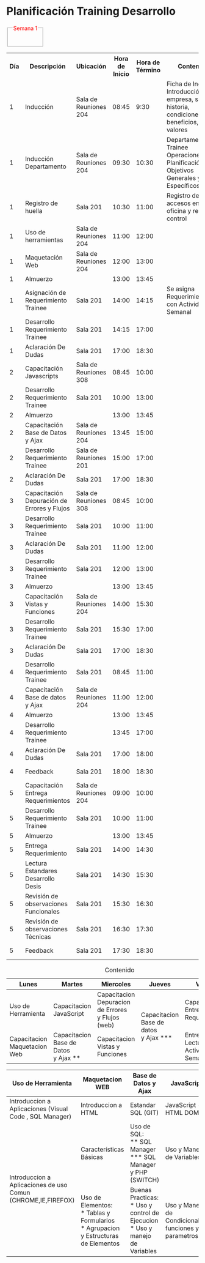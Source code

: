 # Planificación Training Desarrollo

<table>
    <tr>
        <th>Día</th>
        <th>Descripción</th>
		<th>Ubicación</th>
		<th>Hora de Inicio</th>
		<th>Hora de Término</th>
        <th>Contenido</th>
		<th>Tipo de Actividad</th>
		<th>Área Responsable</th>
		<th>Nombre de Responsable</th>
    </tr>
    <tr>
        <td>1</td>
		<td>Inducción</td>
		<td>Sala de Reuniones 204</td>
		<td>08:45</td>
		<td>9:30</td>
		<td>Ficha de Ingreso, Introducción a la empresa, su historia, condiciones, beneficios,cultura, valores</td>
		<td>Grupal</td>
		<td>RRHH</td>
		<td>Camila Carcamo</td>
    </tr>
	<tr>
        <td>1</td>
		<td>Inducción Departamento</td>
		<td>Sala de Reuniones 204</td>
		<td>09:30</td>
		<td>10:30</td>
		<td>Departamento Trainee Operaciones. Planificación, Objetivos Generales y Específicos</td>
		<td>Grupal</td>
		<td>Encargado</td>
		<td>Jean Salazar</td>
    </tr>
		<tr>
        <td>1</td>
		<td>Registro de huella</td>
		<td>Sala 201</td>
		<td>10:30</td>
		<td>11:00</td>
		<td>Registro de accesos en la oficina y reloj control</td>
		<td>Grupal</td>
		<td>GSTI</td>
		<td>GSTI</td>
    </tr>
	</tr>
		<tr>
        <td>1</td>
		<td>Uso de herramientas</td>
		<td>Sala de Reuniones 204</td>
		<td>11:00</td>
		<td>12:00</td>
		<td></td>
		<td>Grupal</td>
		<td>Desarrollo</td>
		<td>Fuad Acevedo</td>
    </tr>
	</tr>
		<tr>
        <td>1</td>
		<td>Maquetación Web</td>
		<td>Sala de Reuniones 204</td>
		<td>12:00</td>
		<td>13:00</td>
		<td></td>
		<td>Grupal</td>
		<td>Desarrollo</td>
		<td>Fuad Acevedo</td>
    </tr>
    </tr>
		<tr>
        <td>1</td>
		<td>Almuerzo</td>
		<td></td>
		<td>13:00</td>
		<td>13:45</td>
		<td></td>
		<td></td>
		<td></td>
		<td></td>
    </tr>
	</tr>
		<tr>
        <td>1</td>
		<td>Asignación de Requerimiento Trainee</td>
		<td>Sala 201</td>
		<td>14:00</td>
		<td>14:15</td>
		<td>Se asigna Requerimiento con Actividad Semanal</td>
		<td>Individual</td>
		<td></td>
		<td></td>
    </tr>
	</tr>
		<tr>
        <td>1</td>
		<td>Desarrollo Requerimiento Trainee</td>
		<td>Sala 201</td>
		<td>14:15</td>
		<td>17:00</td>
		<td></td>
		<td>Individual</td>
		<td></td>
		<td></td>
    </tr>
	</tr>
		<tr>
        <td>1</td>
		<td>Aclaración De Dudas</td>
		<td>Sala 201</td>
		<td>17:00</td>
		<td>18:30</td>
		<td></td>
		<td>Individual</td>
		<td>Trainee Desarrollo</td>
		<td></td>
    </tr>
	</tr>
		<tr>
        <td>2</td>
		<td>Capacitación Javascripts</td>
		<td>Sala de Reuniones 308</td>
		<td>08:45</td>
		<td>10:00</td>
		<td></td>
		<td>Grupal</td>
		<td>Desarrollo</td>
		<td>Fuad Acevedo</td>
    </tr>
	</tr>
		<tr>
        <td>2</td>
		<td>Desarrollo Requerimiento Trainee</td>
		<td>Sala 201</td>
		<td>10:00</td>
		<td>13:00</td>
		<td></td>
		<td>Individual</td>
		<td>Trainee</td>
		<td></td>
    </tr>
	</tr>
		<tr>
        <td>2</td>
		<td>Almuerzo</td>
		<td></td>
		<td>13:00</td>
		<td>13:45</td>
		<td></td>
		<td></td>
		<td></td>
		<td></td>
    </tr>
	</tr>
		<tr>
        <td>2</td>
		<td>Capacitación Base de Datos y Ajax</td>
		<td>Sala de Reuniones 204</td>
		<td>13:45</td>
		<td>15:00</td>
		<td></td>
		<td>Grupal</td>
		<td>Programador</td>
		<td>Guillermo Reyes</td>
    </tr>
	</tr>
		<tr>
        <td>2</td>
		<td>Desarrollo Requerimiento Trainee</td>
		<td>Sala de Reuniones 201</td>
		<td>15:00</td>
		<td>17:00</td>
		<td></td>
		<td>Individual</td>
		<td>Desarrollo</td>
		<td>Fuad Acevedo</td>
    </tr>
	</tr>
		<tr>
        <td>2</td>
		<td>Aclaración De Dudas</td>
		<td>Sala 201</td>
		<td>17:00</td>
		<td>18:30</td>
		<td></td>
		<td>Individual</td>
		<td>Trainee Desarrollo</td>
		<td></td>
    </tr>
	</tr>
		<tr>
        <td>3</td>
		<td>Capacitación Depuración de Errores y Flujos</td>
		<td>Sala de Reuniones 308</td>
		<td>08:45</td>
		<td>10:00</td>
		<td></td>
		<td>Grupal</td>
		<td>Desarrollo</td>
		<td>Fuad Acevedo</td>
    </tr>
	</tr>
		<tr>
        <td>3</td>
		<td>Desarrollo Requerimiento Trainee</td>
		<td>Sala 201</td>
		<td>10:00</td>
		<td>11:00</td>
		<td></td>
		<td>Individual</td>
		<td>Trainee Desarrollo</td>
		<td></td>
    </tr>
	</tr>
		<tr>
        <td>3</td>
		<td>Aclaración De Dudas</td>
		<td>Sala 201</td>
		<td>11:00</td>
		<td>12:00</td>
		<td></td>
		<td>Individual</td>
		<td>Trainee Desarrollo</td>
		<td></td>
    </tr>
	</tr>
		<tr>
        <td>3</td>
		<td>Desarrollo Requerimiento Trainee</td>
		<td>Sala 201</td>
		<td>12:00</td>
		<td>13:00</td>
		<td></td>
		<td>Individual</td>
		<td>Trainee Desarrollo</td>
		<td></td>
    </tr>
	</tr>
		<tr>
        <td>3</td>
		<td>Almuerzo</td>
		<td></td>
		<td>13:00</td>
		<td>13:45</td>
		<td></td>
		<td></td>
		<td></td>
		<td></td>
    </tr>
	</tr>
		<tr>
        <td>3</td>
		<td>Capacitación Vistas y Funciones</td>
		<td>Sala de Reuniones 204</td>
		<td>14:00</td>
		<td>15:30</td>
		<td></td>
		<td>Grupal</td>
		<td>Programador</td>
		<td>Eduardo Muñoz</td>
    </tr>
	</tr>
		<tr>
        <td>3</td>
		<td>Desarrollo Requerimiento Trainee</td>
		<td>Sala 201</td>
		<td>15:30</td>
		<td>17:00</td>
		<td></td>
		<td>Individual</td>
		<td>Trainee Desarrollo</td>
		<td></td>
    </tr>
	</tr>
		<tr>
        <td>3</td>
		<td>Aclaración De Dudas</td>
		<td>Sala 201</td>
		<td>17:00</td>
		<td>18:30</td>
		<td></td>
		<td>Individual</td>
		<td>Trainee Desarrollo</td>
		<td></td>
    </tr>
	</tr>
		<tr>
        <td>4</td>
		<td>Desarrollo Requerimiento Trainee</td>
		<td>Sala 201</td>
		<td>08:45</td>
		<td>11:00</td>
		<td></td>
		<td>Individual</td>
		<td>Trainee Desarrollo</td>
		<td></td>
    </tr>
	</tr>
		<tr>
        <td>4</td>
		<td>Capacitación Base de datos y Ajax</td>
		<td>Sala de Reuniones 204</td>
		<td>11:00</td>
		<td>12:00</td>
		<td></td>
		<td>Grupal</td>
		<td>Programador</td>
		<td>Alejandro Martinez</td>
    </tr>
	</tr>
		<tr>
        <td>4</td>
		<td>Almuerzo</td>
		<td></td>
		<td>13:00</td>
		<td>13:45</td>
		<td></td>
		<td></td>
		<td></td>
		<td></td>
    </tr>
	</tr>
		<tr>
        <td>4</td>
		<td>Desarrollo Requerimiento Trainee</td>
		<td></td>
		<td>13:45</td>
		<td>17:00</td>
		<td></td>
		<td>Individual</td>
		<td>Trainee Desarrollo</td>
		<td></td>
    </tr>
	</tr>
		<tr>
        <td>4</td>
		<td>Aclaración De Dudas</td>
		<td>Sala 201</td>
		<td>17:00</td>
		<td>18:00</td>
		<td></td>
		<td>Individual</td>
		<td>Programador</td>
		<td>Fuad Acevedo</td>
    </tr>
	</tr>
		<tr>
        <td>4</td>
		<td>Feedback</td>
		<td>Sala 201</td>
		<td>18:00</td>
		<td>18:30</td>
		<td></td>
		<td>Individual</td>
		<td>Programador</td>
		<td>Fuad Acevedo</td>
    </tr>
	</tr>
		<tr>
        <td>5</td>
		<td>Capacitación Entrega Requerimientos</td>
		<td>Sala de Reuniones 204</td>
		<td>09:00</td>
		<td>10:00</td>
		<td></td>
		<td>Individual</td>
		<td>Programador</td>
		<td>Fuad Acevedo</td>
    </tr>
	</tr>
		<tr>
        <td>5</td>
		<td>Desarrollo Requerimiento Trainee</td>
		<td>Sala 201</td>
		<td>10:00</td>
		<td>11:00</td>
		<td></td>
		<td>Individual</td>
		<td>Trainee Desarrollo</td>
		<td></td>
    </tr>
	</tr>
		<tr>
        <td>5</td>
		<td>Almuerzo</td>
		<td></td>
		<td>13:00</td>
		<td>13:45</td>
		<td></td>
		<td></td>
		<td></td>
		<td></td>
    </tr>
	</tr>
		<tr>
        <td>5</td>
		<td>Entrega Requerimiento</td>
		<td>Sala 201</td>
		<td>14:00</td>
		<td>14:30</td>
		<td></td>
		<td>Individual</td>
		<td>Trainee Desarrollo</td>
		<td></td>
    </tr>
	</tr>
		<tr>
        <td>5</td>
		<td>Lectura Estandares Desarrollo Desis</td>
		<td>Sala 201</td>
		<td>14:30</td>
		<td>15:30</td>
		<td></td>
		<td>Individual</td>
		<td>Trainee Desarrollo</td>
		<td></td>
    	</tr>
	</tr>
		<tr>
        <td>5</td>
		<td>Revisión de observaciones Funcionales</td>
		<td>Sala 201</td>
		<td>15:30</td>
		<td>16:30</td>
		<td></td>
		<td>Individual</td>
		<td>Revisión Funcional</td>
		<td></td>
    </tr>
	</tr>
		<tr>
        <td>5</td>
		<td>Revisión de observaciones Técnicas</td>
		<td>Sala 201</td>
		<td>16:30</td>
		<td>17:30</td>
		<td></td>
		<td>Individual</td>
		<td>Revisión Funcional</td>
		<td></td>
    </tr>
	</tr>
		<tr>
        <td>5</td>
		<td>Feedback</td>
		<td>Sala 201</td>
		<td>17:30</td>
		<td>18:30</td>
		<td></td>
		<td>Individual</td>
		<td>Encargado Desarrollo</td>
		<td>Jean Salazar</td>
    </tr>
    <fieldset style="width: max-content;padding: 12px;">
        <legend style="color: red;">Semana 1</legend>
        <div id="contenido">
            <form>
                <table id="tablaContenido">
           		<caption>Contenido</caption>
                    <thead class="encabezado">
                        <tr>
                            <th>Lunes</th>
                            <th>Martes</th>
                            <th>Miercoles</th>
                            <th>Jueves</th>
                            <th>Viernes</th>
                        </tr>
                    </thead>
                    <tbody class="cuerpo">
                        <tr>
                            <td>Uso de Herramienta</td>
                            <td>Capacitacion JavaScript</td>
                            <td>Capacitacion <br> Depuracion de Errores  <br> y Flujos (web)</td>
                            <td rowspan="2">Capacitacion <br> Base de datos <br> y Ajax ***</td>
                            <td>Capacitacion Entrega Requerimientos</td>
                        </tr>
                        <tr>
                            <td>Capacitacion <br> Maquetacion Web</td>
                            <td>Capacitacion <br> Base de Datos <br> y Ajax **</td>
                            <td>Capacitacion <br> Vistas y Funciones</td>
                            <td>Entrega y Lectura Actividad <br> Semana 2</td>
                        </tr>
                    </tbody>
                </table>
            </form>
        </div>
        <div id="detallecontenido">
            <table id="tabladetalle">
                <thead>
                    <tr>
                        <th>Uso de Herramienta</th>
                        <th>Maquetacion WEB</th>
                        <th>Base de Datos y Ajax</th>
                        <th>JavaScript</th>
                    </tr>
                </thead>
                <tbody>
                    <tr>
                        <td>Introduccion a Aplicaciones (Visual Code , SQL Manager)</td>
                        <td>Introduccion a HTML</td>
                        <td>Estandar SQL (GIT)</td>
                        <td>JavaScript - HTML DOM</td>
                    </tr>
                    <tr>
                        <td rowspan="2">Introduccion a Aplicaciones de uso Comun<br> (CHROME,IE,FIREFOX)</td>
                        <td>Características Básicas</td>
                        <td>Uso de SQL:<br>** SQL Manager <br>*** SQL Manager y PHP (SWITCH)</td>
                        <td>Uso y Manejo de Variables</td>
                    </tr>
                    <tr>
                        <td>Uso de Elementos: <br> * Tablas y Formularios <br> * Agrupacion y Estructuras de Elementos</td>
                        <td>Buenas Practicas: <br> * Uso y control de Ejecucion<br> * Uso y manejo de Variables</td>
                        <td>Uso y Manejo de Condicionales,<br> funciones y parametros</td>
                    </tr>
                </tbody>
            </table>
        </div>
    </fieldset>
